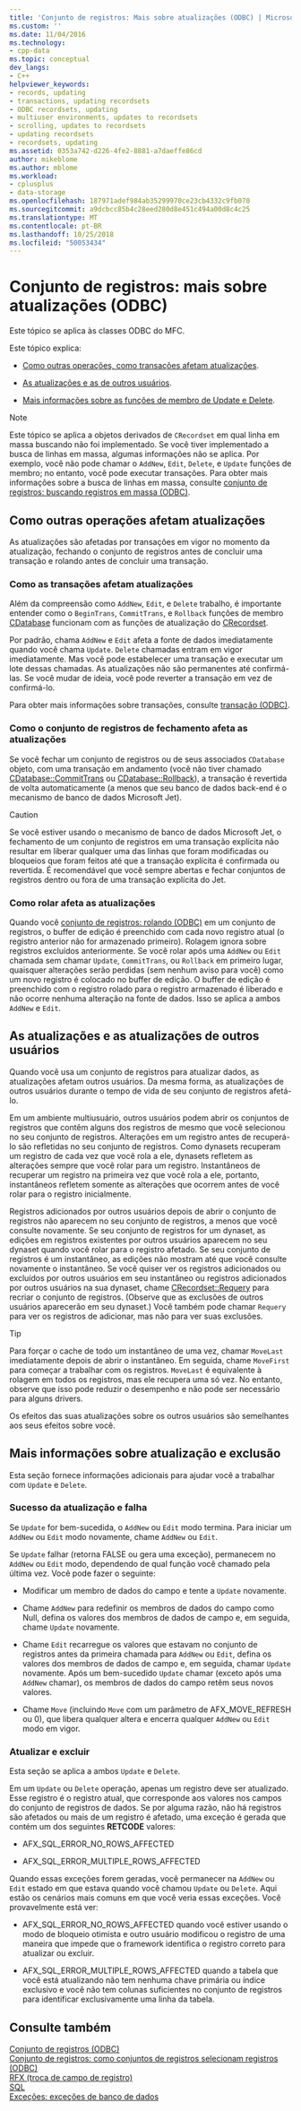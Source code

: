 ```yaml
---
title: 'Conjunto de registros: Mais sobre atualizações (ODBC) | Microsoft Docs'
ms.custom: ''
ms.date: 11/04/2016
ms.technology:
- cpp-data
ms.topic: conceptual
dev_langs:
- C++
helpviewer_keywords:
- records, updating
- transactions, updating recordsets
- ODBC recordsets, updating
- multiuser environments, updates to recordsets
- scrolling, updates to recordsets
- updating recordsets
- recordsets, updating
ms.assetid: 0353a742-d226-4fe2-8881-a7daeffe86cd
author: mikeblome
ms.author: mblome
ms.workload:
- cplusplus
- data-storage
ms.openlocfilehash: 187971adef984ab35299970ce23cb4332c9fb070
ms.sourcegitcommit: a9dcbcc85b4c28eed280d8e451c494a00d8c4c25
ms.translationtype: MT
ms.contentlocale: pt-BR
ms.lasthandoff: 10/25/2018
ms.locfileid: "50053434"
---
```

# <a name="recordset-more-about-updates-odbc"></a>Conjunto de registros: mais sobre atualizações (ODBC)

Este tópico se aplica às classes ODBC do MFC.

Este tópico explica:

- [Como outras operações, como transações afetam atualizações](#_core_how_transactions_affect_updates).

- [As atualizações e as de outros usuários](#_core_your_updates_and_the_updates_of_other_users).

- [Mais informações sobre as funções de membro de Update e Delete](#_core_more_about_update_and_delete).

> [!NOTE]
>  Este tópico se aplica a objetos derivados de `CRecordset` em qual linha em massa buscando não foi implementado. Se você tiver implementado a busca de linhas em massa, algumas informações não se aplica. Por exemplo, você não pode chamar o `AddNew`, `Edit`, `Delete`, e `Update` funções de membro; no entanto, você pode executar transações. Para obter mais informações sobre a busca de linhas em massa, consulte [conjunto de registros: buscando registros em massa (ODBC)](../../data/odbc/recordset-fetching-records-in-bulk-odbc.md).

##  <a name="_core_how_other_operations_affect_updates"></a> Como outras operações afetam atualizações

As atualizações são afetadas por transações em vigor no momento da atualização, fechando o conjunto de registros antes de concluir uma transação e rolando antes de concluir uma transação.

###  <a name="_core_how_transactions_affect_updates"></a> Como as transações afetam atualizações

Além da compreensão como `AddNew`, `Edit`, e `Delete` trabalho, é importante entender como o `BeginTrans`, `CommitTrans`, e `Rollback` funções de membro [CDatabase](../../mfc/reference/cdatabase-class.md) funcionam com as funções de atualização do [CRecordset](../../mfc/reference/crecordset-class.md).

Por padrão, chama `AddNew` e `Edit` afeta a fonte de dados imediatamente quando você chama `Update`. `Delete` chamadas entram em vigor imediatamente. Mas você pode estabelecer uma transação e executar um lote dessas chamadas. As atualizações não são permanentes até confirmá-las. Se você mudar de ideia, você pode reverter a transação em vez de confirmá-lo.

Para obter mais informações sobre transações, consulte [transação (ODBC)](../../data/odbc/transaction-odbc.md).

###  <a name="_core_how_closing_the_recordset_affects_updates"></a> Como o conjunto de registros de fechamento afeta as atualizações

Se você fechar um conjunto de registros ou de seus associados `CDatabase` objeto, com uma transação em andamento (você não tiver chamado [CDatabase::CommitTrans](../../mfc/reference/cdatabase-class.md#committrans) ou [CDatabase::Rollback](../../mfc/reference/cdatabase-class.md#rollback)), a transação é revertida de volta automaticamente (a menos que seu banco de dados back-end é o mecanismo de banco de dados Microsoft Jet).

> [!CAUTION]
>  Se você estiver usando o mecanismo de banco de dados Microsoft Jet, o fechamento de um conjunto de registros em uma transação explícita não resultar em liberar qualquer uma das linhas que foram modificadas ou bloqueios que foram feitos até que a transação explícita é confirmada ou revertida. É recomendável que você sempre abertas e fechar conjuntos de registros dentro ou fora de uma transação explícita do Jet.

###  <a name="_core_how_scrolling_affects_updates"></a> Como rolar afeta as atualizações

Quando você [conjunto de registros: rolando (ODBC)](../../data/odbc/recordset-scrolling-odbc.md) em um conjunto de registros, o buffer de edição é preenchido com cada novo registro atual (o registro anterior não for armazenado primeiro). Rolagem ignora sobre registros excluídos anteriormente. Se você rolar após uma `AddNew` ou `Edit` chamada sem chamar `Update`, `CommitTrans`, ou `Rollback` em primeiro lugar, quaisquer alterações serão perdidas (sem nenhum aviso para você) como um novo registro é colocado no buffer de edição. O buffer de edição é preenchido com o registro rolado para o registro armazenado é liberado e não ocorre nenhuma alteração na fonte de dados. Isso se aplica a ambos `AddNew` e `Edit`.

##  <a name="_core_your_updates_and_the_updates_of_other_users"></a> As atualizações e as atualizações de outros usuários

Quando você usa um conjunto de registros para atualizar dados, as atualizações afetam outros usuários. Da mesma forma, as atualizações de outros usuários durante o tempo de vida de seu conjunto de registros afetá-lo.

Em um ambiente multiusuário, outros usuários podem abrir os conjuntos de registros que contêm alguns dos registros de mesmo que você selecionou no seu conjunto de registros. Alterações em um registro antes de recuperá-lo são refletidas no seu conjunto de registros. Como dynasets recuperam um registro de cada vez que você rola a ele, dynasets refletem as alterações sempre que você rolar para um registro. Instantâneos de recuperar um registro na primeira vez que você rola a ele, portanto, instantâneos refletem somente as alterações que ocorrem antes de você rolar para o registro inicialmente.

Registros adicionados por outros usuários depois de abrir o conjunto de registros não aparecem no seu conjunto de registros, a menos que você consulte novamente. Se seu conjunto de registros for um dynaset, as edições em registros existentes por outros usuários aparecem no seu dynaset quando você rolar para o registro afetado. Se seu conjunto de registros é um instantâneo, as edições não mostram até que você consulte novamente o instantâneo. Se você quiser ver os registros adicionados ou excluídos por outros usuários em seu instantâneo ou registros adicionados por outros usuários na sua dynaset, chame [CRecordset::Requery](../../mfc/reference/crecordset-class.md#requery) para recriar o conjunto de registros. (Observe que as exclusões de outros usuários aparecerão em seu dynaset.) Você também pode chamar `Requery` para ver os registros de adicionar, mas não para ver suas exclusões.

> [!TIP]
>  Para forçar o cache de todo um instantâneo de uma vez, chamar `MoveLast` imediatamente depois de abrir o instantâneo. Em seguida, chame `MoveFirst` para começar a trabalhar com os registros. `MoveLast` é equivalente à rolagem em todos os registros, mas ele recupera uma só vez. No entanto, observe que isso pode reduzir o desempenho e não pode ser necessário para alguns drivers.

Os efeitos das suas atualizações sobre os outros usuários são semelhantes aos seus efeitos sobre você.

##  <a name="_core_more_about_update_and_delete"></a> Mais informações sobre atualização e exclusão

Esta seção fornece informações adicionais para ajudar você a trabalhar com `Update` e `Delete`.

### <a name="update-success-and-failure"></a>Sucesso da atualização e falha

Se `Update` for bem-sucedida, o `AddNew` ou `Edit` modo termina. Para iniciar um `AddNew` ou `Edit` modo novamente, chame `AddNew` ou `Edit`.

Se `Update` falhar (retorna FALSE ou gera uma exceção), permanecem no `AddNew` ou `Edit` modo, dependendo de qual função você chamado pela última vez. Você pode fazer o seguinte:

- Modificar um membro de dados do campo e tente a `Update` novamente.

- Chame `AddNew` para redefinir os membros de dados do campo como Null, defina os valores dos membros de dados de campo e, em seguida, chame `Update` novamente.

- Chame `Edit` recarregue os valores que estavam no conjunto de registros antes da primeira chamada para `AddNew` ou `Edit`, defina os valores dos membros de dados de campo e, em seguida, chamar `Update` novamente. Após um bem-sucedido `Update` chamar (exceto após uma `AddNew` chamar), os membros de dados do campo retêm seus novos valores.

- Chame `Move` (incluindo `Move` com um parâmetro de AFX_MOVE_REFRESH ou 0), que libera qualquer altera e encerra qualquer `AddNew` ou `Edit` modo em vigor.

### <a name="update-and-delete"></a>Atualizar e excluir

Esta seção se aplica a ambos `Update` e `Delete`.

Em um `Update` ou `Delete` operação, apenas um registro deve ser atualizado. Esse registro é o registro atual, que corresponde aos valores nos campos do conjunto de registros de dados. Se por alguma razão, não há registros são afetados ou mais de um registro é afetado, uma exceção é gerada que contém um dos seguintes **RETCODE** valores:

- AFX_SQL_ERROR_NO_ROWS_AFFECTED

- AFX_SQL_ERROR_MULTIPLE_ROWS_AFFECTED

Quando essas exceções forem geradas, você permanecer na `AddNew` ou `Edit` estado em que estava quando você chamou `Update` ou `Delete`. Aqui estão os cenários mais comuns em que você veria essas exceções. Você provavelmente está ver:

- AFX_SQL_ERROR_NO_ROWS_AFFECTED quando você estiver usando o modo de bloqueio otimista e outro usuário modificou o registro de uma maneira que impede que o framework identifica o registro correto para atualizar ou excluir.

- AFX_SQL_ERROR_MULTIPLE_ROWS_AFFECTED quando a tabela que você está atualizando não tem nenhuma chave primária ou índice exclusivo e você não tem colunas suficientes no conjunto de registros para identificar exclusivamente uma linha da tabela.

## <a name="see-also"></a>Consulte também

[Conjunto de registros (ODBC)](../../data/odbc/recordset-odbc.md)<br/>
[Conjunto de registros: como conjuntos de registros selecionam registros (ODBC)](../../data/odbc/recordset-how-recordsets-select-records-odbc.md)<br/>
[RFX (troca de campo de registro)](../../data/odbc/record-field-exchange-rfx.md)<br/>
[SQL](../../data/odbc/sql.md)<br/>
[Exceções: exceções de banco de dados](../../mfc/exceptions-database-exceptions.md)